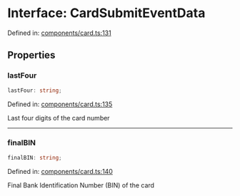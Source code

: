 # Interface: CardSubmitEventData

Defined in: [components/card.ts:131](https://github.com/Fiksuruoka-fi/capacitor-adyen/blob/11440fe41a762b3d0bd5e9f1d1bfe680598119ee/src/definitions/components/card.ts#L131)

## Properties

### lastFour

```ts
lastFour: string;
```

Defined in: [components/card.ts:135](https://github.com/Fiksuruoka-fi/capacitor-adyen/blob/11440fe41a762b3d0bd5e9f1d1bfe680598119ee/src/definitions/components/card.ts#L135)

Last four digits of the card number

***

### finalBIN

```ts
finalBIN: string;
```

Defined in: [components/card.ts:140](https://github.com/Fiksuruoka-fi/capacitor-adyen/blob/11440fe41a762b3d0bd5e9f1d1bfe680598119ee/src/definitions/components/card.ts#L140)

Final Bank Identification Number (BIN) of the card
